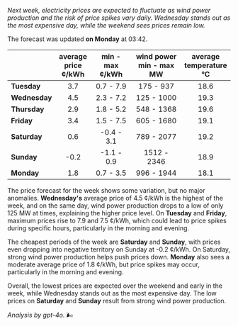 *Next week, electricity prices are expected to fluctuate as wind power production and the risk of price spikes vary daily. Wednesday stands out as the most expensive day, while the weekend sees prices remain low.*

The forecast was updated **on Monday** at 03:42.

|             | average<br>price<br>¢/kWh | min - max<br>¢/kWh | wind power<br>min - max<br>MW | average<br>temperature<br>°C |
|:-------------|:----------------:|:----------------:|:-------------:|:-------------:|
| **Tuesday**  |       3.7        |      0.7 - 7.9   |    175 - 937  |     18.6      |
| **Wednesday** |      4.5        |      2.3 - 7.2   |    125 - 1000 |     19.3      |
| **Thursday**  |       2.9        |      1.8 - 5.2   |    548 - 1368 |     19.6      |
| **Friday**|       3.4        |      1.5 - 7.5   |    605 - 1680 |     19.1      |
| **Saturday** |       0.6        |     -0.4 - 3.1   |    789 - 2077 |     19.2      |
| **Sunday**|      -0.2        |     -1.1 - 0.9   |   1512 - 2346 |     18.9      |
| **Monday**|       1.8        |      0.7 - 3.5   |    996 - 1944 |     18.1      |

The price forecast for the week shows some variation, but no major anomalies. **Wednesday's** average price of 4.5 ¢/kWh is the highest of the week, and on the same day, wind power production drops to a low of only 125 MW at times, explaining the higher price level. On **Tuesday** and **Friday**, maximum prices rise to 7.9 and 7.5 ¢/kWh, which could lead to price spikes during specific hours, particularly in the morning and evening.

The cheapest periods of the week are **Saturday** and **Sunday**, with prices even dropping into negative territory on Sunday at -0.2 ¢/kWh. On Saturday, strong wind power production helps push prices down. **Monday** also sees a moderate average price of 1.8 ¢/kWh, but price spikes may occur, particularly in the morning and evening.

Overall, the lowest prices are expected over the weekend and early in the week, while Wednesday stands out as the most expensive day. The low prices on **Saturday** and **Sunday** result from strong wind power production. 

*Analysis by gpt-4o.* 🌬️
